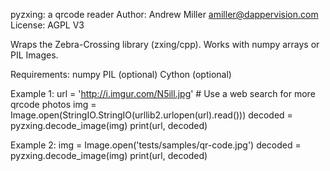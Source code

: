 pyzxing: a qrcode reader
Author: Andrew Miller <amiller@dappervision.com>
License: AGPL V3

Wraps the Zebra-Crossing library (zxing/cpp). Works with numpy arrays or PIL Images.

Requirements:
  numpy
  PIL (optional)
  Cython (optional)

Example 1:
    url = 'http://i.imgur.com/N5ill.jpg'  # Use a web search for more qrcode photos
    img = Image.open(StringIO.StringIO(urllib2.urlopen(url).read()))
    decoded = pyzxing.decode_image(img)
    print(url, decoded)

Example 2: 
    img = Image.open('tests/samples/qr-code.jpg')
    decoded = pyzxing.decode_image(img)
    print(url, decoded)
    